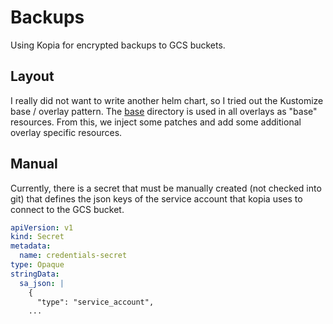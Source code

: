 # Backups

Using Kopia for encrypted backups to GCS buckets.

## Layout

I really did not want to write another helm chart, so I tried out the Kustomize base / overlay pattern. The [base](./base/) directory is used in all overlays as "base" resources. From this, we inject some patches and add some additional overlay specific resources.

## Manual

Currently, there is a secret that must be manually created (not checked into git) that defines the json keys of the service account that kopia uses to connect to the GCS bucket.

```yaml
apiVersion: v1
kind: Secret
metadata:
  name: credentials-secret
type: Opaque
stringData:
  sa_json: |
    {
      "type": "service_account",
    ...
```

